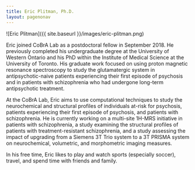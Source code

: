 ```yaml
---
title: Eric Plitman, Ph.D.
layout: pagenonav
---
```

![Eric Plitman]({{ site.baseurl }}/images/eric-plitman.png)

Eric joined CoBrA Lab as a postdoctoral fellow in September 2018. He previously completed his undergraduate degree at the University of Western Ontario and his PhD within the Institute of Medical Science at the University of Toronto. His graduate work focused on using proton magnetic resonance spectroscopy to study the glutamatergic system in antipsychotic-naive patients experiencing their first episode of psychosis and in patients with schizophrenia who had undergone long-term antipsychotic treatment.

At the CoBrA Lab, Eric aims to use computational techniques to study the neurochemical and structural profiles of individuals at-risk for psychosis, patients experiencing their first episode of psychosis, and patients with schizophrenia. He is currently working on a multi-site 1H-MRS initiative in patients with schizophrenia, a study examining the structural profiles of patients with treatment-resistant schizophrenia, and a study assessing the impact of upgrading from a Siemens 3T Trio system to a 3T PRISMA system on neurochemical, volumetric, and morphometric imaging measures.

In his free time, Eric likes to play and watch sports (especially soccer), travel, and spend time with friends and family. 
